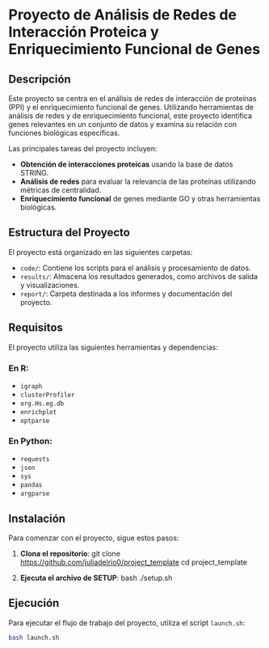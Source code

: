 # Proyecto de Análisis de Redes de Interacción Proteica y Enriquecimiento Funcional de Genes

## Descripción

Este proyecto se centra en el análisis de redes de interacción de proteínas (PPI) y el enriquecimiento funcional de genes. Utilizando herramientas de análisis de redes y de enriquecimiento funcional, este proyecto identifica genes relevantes en un conjunto de datos y examina su relación con funciones biológicas específicas.

Las principales tareas del proyecto incluyen:
- **Obtención de interacciones proteicas** usando la base de datos STRING.
- **Análisis de redes** para evaluar la relevancia de las proteínas utilizando métricas de centralidad.
- **Enriquecimiento funcional** de genes mediante GO y otras herramientas biológicas.
  
## Estructura del Proyecto

El proyecto está organizado en las siguientes carpetas:

- `code/`: Contiene los scripts para el análisis y procesamiento de datos.
- `results/`: Almacena los resultados generados, como archivos de salida y visualizaciones.
- `report/`: Carpeta destinada a los informes y documentación del proyecto.

## Requisitos

El proyecto utiliza las siguientes herramientas y dependencias:

### En R:
- `igraph`
- `clusterProfiler`
- `org.Hs.eg.db`
- `enrichplot`
- `optparse`


### En Python:
- `requests`
- `json`
- `sys`
- `pandas`
- `argparse`

## Instalación

Para comenzar con el proyecto, sigue estos pasos:

1. **Clona el repositorio**:
   git clone https://github.com/juliadelrio0/project_template
   cd project_template

2. **Ejecuta el archivo de SETUP**:
   bash ./setup.sh

## Ejecución

Para ejecutar el flujo de trabajo del proyecto, utiliza el script `launch.sh`:

```bash
bash launch.sh

   
